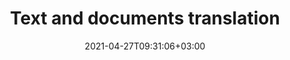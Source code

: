 ---
############################# Static ############################
layout: "product"
date: 2021-04-27T09:31:06+03:00
draft: false

############################# Head ############################
head_title: "Text and documents translation"
head_description: "Automatically translate text, PDFs, Microsoft Office and OpenOffice documents, Markdown files, images and scanned PDFs and .NET resources into 46 languages on all popular platforms."

breadcrumb:
   -
     label: GroupDocs.Translation
     href: ./
     
############################# Header ############################
title: "Text and documents translation"
description: "Automatically translate text, PDFs, Microsoft Office and OpenOffice documents, Markdown files, images and scanned PDFs and .NET resources into 46 languages on all popular platforms."

############################# APIs ###############################
apis:
  enable: true

  api:
    # api loop
    - title: "GroupDocs.Translation Cloud API and SDKs"
      link: "/translation/family/"
      label: "View all SDKs"
      api_product:
        # api_product loop
        - link: "/translation/curl/"
          img_alt: "GroupDocs.Translation Cloud for cURL"
          image: "/sdk/272x272/groupdocs_translation-for-curl.webp"
          product: "GroupDocs.Translation"
          platform: "cURL"
          content: "Interact with translation REST API using cURL commands. Translate texts and documents to and from English, French, Chinese, Spanish, German, Italian, Russian, Arabic, Polish and other languages."

        # api_product loop
        - link: "/translation/net/"
          img_alt: "GroupDocs.Translation Cloud SDK for .NET"
          image: "/sdk/272x272/groupdocs_translation-for-net.webp"
          product: "GroupDocs.Translation"
          platform: ".NET"
          content: "Automatically translate texts and documents between 128 language pairs in your .NET desktop and web applications. Supports all popular document formats with minimal load on end user systems or servers."

        # api_product loop
        - link: "/translation/java/"
          img_alt: "GroupDocs.Translation Cloud SDK for Java"
          image: "/sdk/272x272/groupdocs_translation-for-java.webp"
          product: "GroupDocs.Translation"
          platform: "Java"
          content: "Embed translation functionality into your cross-platform Java applications. Process all popular document formats carefully preserving the structure and layout of the original content."

    # api loop
    - title: "GroupDocs.Translation online applications"
      link: "https://products.groupdocs.app/translation/family"
      label: "Try other web apps"
      api_product:
        # api_product loop
        - link: "https://products.groupdocs.app/translation/total"
          img_alt: "Online translation of any document"
          image: "/logo/app/groupdocs_translation-app.png"
          product: "GroupDocs.Translation"
          platform: "All formats"
          content: "Quickly translate PDF, Microsoft Office, OpenOffice, Markdown, text, and other documents online and save the translation in any format."

        # api_product loop
        - link: "https://products.groupdocs.app/translation/word"
          img_alt: "GroupDocs.Translation Word"
          image: "/logo/app/groupdocs_words-app.png"
          product: "GroupDocs.Translation"
          platform: "Word"
          content: "Translate Word documents into 46 languages accurately preserving their structure ans styles. No software installation required."

        # api_product loop
        - link: "https://products.groupdocs.app/translation/pdf"
          img_alt: "GroupDocs.Translation PDF"
          image: "/logo/app/groupdocs_pdf-app.png"
          product: "GroupDocs.Translation"
          platform: "PDF"
          content: "Translate PDF documents into 46 European, Middle East and Asian languages carefully preserving the structure, layout and styles."

############################# Testimonials ###############################
testimonials:
  link: "https://downloads.groupdocs.com/corporate/success-stories"
  enable: false
  bg_color: "bg-gray"

  testimonial:
    # testimonial item loop
    - name: "Margot Baill"
      designation: "Product Development Director at Hireology"
      content: "Integrating GroupDocs.Translation for Cloud API was simple with their fantastic Ruby SDK. There aren't that many companies out there who are willing to work with us on what we want. It's a great partnership."

    # testimonial item loop
    - name: "Mats Oustad"
      designation: "Senior Consultant/Partner at Novanet AS"
      content: "After implementing and using GroupDocs.Translation for .NET in the project it looks to be working very well. I have tested with a lot of documents and so far so good. Everything I've thrown at it renders nicely and looks just as good as it would in a PDF translation or MS Word."
              
    # testimonial item loop
    - name: "Martin Lasarga"
      designation: "Product Manager at Axentria ECM by G.S.I."
      content: "Excellent service and excellent products. They were extremely helpful and responsive during the GroupDocs.Translation for .NET implementation process, can't recommend them highly enough."

############################# Back to top ###############################
back_to_top:
  enable: true
---